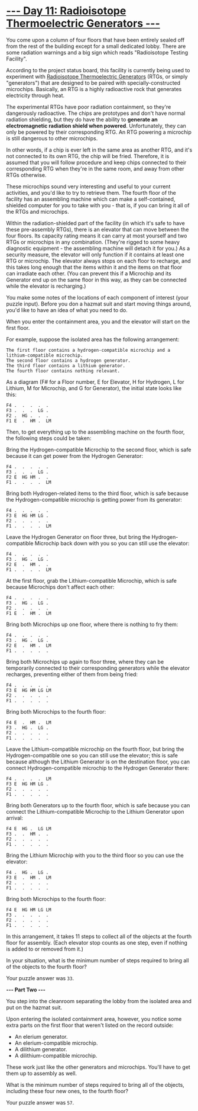 # [--- Day 11: Radioisotope Thermoelectric Generators ---](http://adventofcode.com/2016/day/11)

You come upon a column of four floors that have been entirely sealed off from the rest of the building except for a small dedicated lobby. There are some radiation warnings and a big sign which reads "Radioisotope Testing Facility".

According to the project status board, this facility is currently being used to experiment with [Radioisotope Thermoelectric Generators](https://en.wikipedia.org/wiki/Radioisotope_thermoelectric_generator) (RTGs, or simply "generators") that are designed to be paired with specially-constructed microchips. Basically, an RTG is a highly radioactive rock that generates electricity through heat.

The experimental RTGs have poor radiation containment, so they're dangerously radioactive. The chips are prototypes and don't have normal radiation shielding, but they do have the ability to **generate an electromagnetic radiation shield when powered**. Unfortunately, they can only be powered by their corresponding RTG. An RTG powering a microchip is still dangerous to other microchips.

In other words, if a chip is ever left in the same area as another RTG, and it's not connected to its own RTG, the chip will be fried. Therefore, it is assumed that you will follow procedure and keep chips connected to their corresponding RTG when they're in the same room, and away from other RTGs otherwise.

These microchips sound very interesting and useful to your current activities, and you'd like to try to retrieve them. The fourth floor of the facility has an assembling machine which can make a self-contained, shielded computer for you to take with you - that is, if you can bring it all of the RTGs and microchips.

Within the radiation-shielded part of the facility (in which it's safe to have these pre-assembly RTGs), there is an elevator that can move between the four floors. Its capacity rating means it can carry at most yourself and two RTGs or microchips in any combination. (They're rigged to some heavy diagnostic equipment - the assembling machine will detach it for you.) As a security measure, the elevator will only function if it contains at least one RTG or microchip. The elevator always stops on each floor to recharge, and this takes long enough that the items within it and the items on that floor can irradiate each other. (You can prevent this if a Microchip and its Generator end up on the same floor in this way, as they can be connected while the elevator is recharging.)

You make some notes of the locations of each component of interest (your puzzle input). Before you don a hazmat suit and start moving things around, you'd like to have an idea of what you need to do.

When you enter the containment area, you and the elevator will start on the first floor.

For example, suppose the isolated area has the following arrangement:
```
The first floor contains a hydrogen-compatible microchip and a lithium-compatible microchip.  
The second floor contains a hydrogen generator.  
The third floor contains a lithium generator.  
The fourth floor contains nothing relevant.  
```
As a diagram (F# for a Floor number, E for Elevator, H for Hydrogen, L for Lithium, M for Microchip, and G for Generator), the initial state looks like this:
```
F4 .  .  .  .  .    
F3 .  .  .  LG .    
F2 .  HG .  .  .    
F1 E  .  HM .  LM   
```
Then, to get everything up to the assembling machine on the fourth floor, the following steps could be taken:

Bring the Hydrogen-compatible Microchip to the second floor, which is safe because it can get power from the Hydrogen Generator:
```
F4 .  .  .  .  .    
F3 .  .  .  LG .    
F2 E  HG HM .  .    
F1 .  .  .  .  LM   
```
Bring both Hydrogen-related items to the third floor, which is safe because the Hydrogen-compatible microchip is getting power from its generator:
```
F4 .  .  .  .  .    
F3 E  HG HM LG .    
F2 .  .  .  .  .    
F1 .  .  .  .  LM 
```
Leave the Hydrogen Generator on floor three, but bring the Hydrogen-compatible Microchip back down with you so you can still use the elevator:

``F4 .  .  .  .  . ``  
``F3 .  HG .  LG . ``  
``F2 E  .  HM .  . ``  
``F1 .  .  .  .  LM``  

At the first floor, grab the Lithium-compatible Microchip, which is safe because Microchips don't affect each other:

``F4 .  .  .  .  .  ``  
``F3 .  HG .  LG .  ``  
``F2 .  .  .  .  .  ``  
``F1 E  .  HM .  LM ``  

Bring both Microchips up one floor, where there is nothing to fry them:

``F4 .  .  .  .  . ``   
``F3 .  HG .  LG . ``  
``F2 E  .  HM .  LM``   
``F1 .  .  .  .  . ``  

Bring both Microchips up again to floor three, where they can be temporarily connected to their corresponding generators while the elevator recharges, preventing either of them from being fried:

``F4 .  .  .  .  . ``   
``F3 E  HG HM LG LM``   
``F2 .  .  .  .  . ``   
``F1 .  .  .  .  . ``  

Bring both Microchips to the fourth floor:

``F4 E  .  HM .  LM ``  
``F3 .  HG .  LG .  ``  
``F2 .  .  .  .  .  ``  
``F1 .  .  .  .  .  ``  

Leave the Lithium-compatible microchip on the fourth floor, but bring the Hydrogen-compatible one so you can still use the elevator; this is safe because although the Lithium Generator is on the destination floor, you can connect Hydrogen-compatible microchip to the Hydrogen Generator there:

``F4 .  .  .  .  LM ``  
``F3 E  HG HM LG .  ``  
``F2 .  .  .  .  .  ``  
``F1 .  .  .  .  .  ``  

Bring both Generators up to the fourth floor, which is safe because you can connect the Lithium-compatible Microchip to the Lithium Generator upon arrival:

``F4 E  HG .  LG LM``   
``F3 .  .  HM .  . ``   
``F2 .  .  .  .  . ``   
``F1 .  .  .  .  . ``  

Bring the Lithium Microchip with you to the third floor so you can use the elevator:

``F4 .  HG .  LG . ``  
``F3 E  .  HM .  LM``   
``F2 .  .  .  .  . ``  
``F1 .  .  .  .  . ``  

Bring both Microchips to the fourth floor:

``F4 E  HG HM LG LM ``  
``F3 .  .  .  .  .  ``  
``F2 .  .  .  .  .  ``  
``F1 .  .  .  .  .  ``  

In this arrangement, it takes 11 steps to collect all of the objects at the fourth floor for assembly. (Each elevator stop counts as one step, even if nothing is added to or removed from it.)

In your situation, what is the minimum number of steps required to bring all of the objects to the fourth floor?

Your puzzle answer was ``33``.

**--- Part Two ---**

You step into the cleanroom separating the lobby from the isolated area and put on the hazmat suit.

Upon entering the isolated containment area, however, you notice some extra parts on the first floor that weren't listed on the record outside:

- An elerium generator.
- An elerium-compatible microchip.
- A dilithium generator.
- A dilithium-compatible microchip.

These work just like the other generators and microchips. You'll have to get them up to assembly as well.

What is the minimum number of steps required to bring all of the objects, including these four new ones, to the fourth floor?

Your puzzle answer was ``57``.
